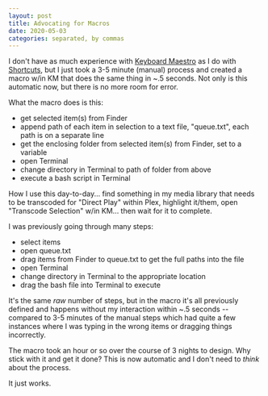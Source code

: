 ```yaml
---
layout: post
title: Advocating for Macros
date: 2020-05-03
categories: separated, by commas
---
```

I don't have as much experience with [Keyboard Maestro](https:/twitter.com/keyboardmaestro) as I do with [Shortcuts](https://apple.com/shortcuts), but I just took a 3-5 minute (manual) process and created a macro w/in KM that does the same thing in ~.5 seconds. Not only is this automatic now, but there is no more room for error. 

What the macro does is this:

- get selected item(s) from Finder
- append path of each item in selection to a text file, "queue.txt", each path is on a separate line
- get the enclosing folder from selected item(s) from Finder, set to a variable
- open Terminal
- change directory in Terminal to path of folder from above 
- execute a bash script in Terminal

How I use this day-to-day... find something in my media library that needs to be transcoded for "Direct Play" within Plex, highlight it/them, open "Transcode Selection" w/in KM... then wait for it to complete. 

I was previously going through many steps: 

- select items
- open queue.txt
- drag items from Finder to queue.txt to get the full paths into the file
- open Terminal
- change directory in Terminal to the appropriate location
- drag the bash file into Terminal to execute

It's the same _raw_ number of steps, but in the macro it's all previously defined and happens without my interaction within ~.5 seconds -- compared to 3-5 minutes of the manual steps which had quite a few instances where I was typing in the wrong items or dragging things incorrectly. 

The macro took an hour or so over the course of 3 nights to design. Why stick with it and get it done? This is now automatic and I don't need to _think_ about the process. 

It just works. 